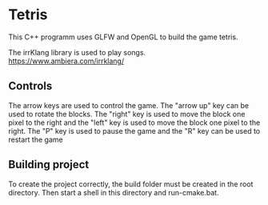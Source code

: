 # Tetris
This C++ programm uses GLFW and OpenGL to build the game tetris. 

The irrKlang library is used to play songs. https://www.ambiera.com/irrklang/

## Controls
The arrow keys are used to control the game. The "arrow up" key can be used to rotate the blocks. The "right" key is used to move the block one pixel to the right and the "left" key is used to move the block one pixel to the right.
The "P" key is used to pause the game and the "R" key can be used to restart the game




## Building project
To create the project correctly, the build folder must be created in the root directory. 
Then start a shell in this directory and run-cmake.bat.
